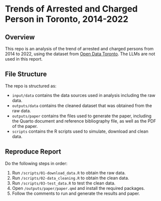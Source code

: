 # Trends of Arrested and Charged Person in Toronto, 2014-2022

## Overview

This repo is an analysis of the trend of arrested and charged persons from 2014 to 2022, using the dataset from [Open Data Toronto](https://open.toronto.ca/dataset/police-annual-statistical-report-arrested-and-charged-persons/). The LLMs are not used in this report.


## File Structure

The repo is structured as:

-   `input/data` contains the data sources used in analysis including the raw data.
-   `outputs/data` contains the cleaned dataset that was obtained from the raw data.
-   `outputs/paper` contains the files used to generate the paper, including the Quarto document and reference bibliography file, as well as the PDF of the paper. 
-   `scripts` contains the R scripts used to simulate, download and clean data.


## Reproduce Report

Do the following steps in order:

1. Run `/scripts/01-download_data.R` to obtain the raw data.
2. Run `/scripts/02-data_cleaning.R` to obtain the clean data.
3. Run `/scripts/03-test_data.R` to test the clean data.
4. Open `/outputs/paper/paper.qmd` and install the required packages.
5. Follow the comments to run and generate the results and paper.
